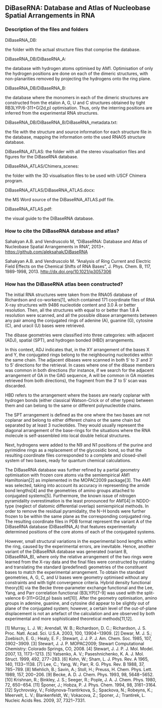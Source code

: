 ## DiBaseRNA: Database and Atlas of Nucleobase Spatial Arrangements in RNA ##


### Description of the files and folders ###

DiBaseRNA_DB:

the folder with the actual structure files that comprise the database. 

DiBaseRNA_DB/DiBaseRNA_A:

the database with hydrogen atoms optimised by AM1. Optimisation of only the hydrogen positions are done on each of the dimeric structures, with non-planarities removed by projecting the hydrogens onto the ring plane.

DiBaseRNA_DB/DiBaseRNA_B:

the database where the monomers in each of the dimeric structures are constructed from the etalon A, G, U and C structures obtained by tight RB3LYP/6-311+G(2d,p) optimisation. Thus, only the interring positions are inferred from the experimental RNA structures.

DiBaseRNA_DB/DiBaseRNA_B/DiBaseRNA_metadata.txt:

the file with the structure and source information for each structure file in the database, mapping the information onto the used RNA05 structure database.

DiBaseRNA_ATLAS:
the folder with all the stereo visualisation files and figures for the DiBaseRNA database.

DiBaseRNA_ATLAS/Chimera_scenes:

the folder with the 3D visualisation files to be used with USCF Chimera program.

DiBaseRNA_ATLAS/DiBaseRNA_ATLAS.docx:

the MS Word source of the DiBaseRNA_ATLAS.pdf file.

DiBaseRNA_ATLAS.pdf:

the visual guide to the DiBaseRNA database.


### How to cite the DiBaseRNA database and atlas? ###
Sahakyan A.B. and Vendruscolo M, “DiBaseRNA: Database and Atlas of Nucleobase Spatial Arrangements in RNA”, 2013+. https://github.com/aleksahak/DiBaseRNA
Sahakyan A.B. and Vendruscolo M. “Analysis of Ring Current and Electric Field Effects on the Chemical Shifts of RNA Bases”, J. Phys. Chem. B, 117, 1989-1998, 2013. http://dx.doi.org/10.1021/jp3057306


### How has the DiBaseRNA atlas been constructed? ###

  The initial RNA structures were taken from the RNA05 database of Richardson and co-workers[1], which contained 171 coordinate files of RNA X-ray structures with 9486 nucleotide content and 3.0 Å or better resolution. Then, all the structures with equal to or better than 1.8 Å resolution were scanned, and all the possible dibase arrangements between any pair among the conjugated rings of adenine (A), guanine (G), cytosine (C), and uracil (U) bases were retrieved.

  The dibase geometries were classified into three categories: with adjacent (ADJ), spatial (SPT), and hydrogen bonded (HBD) arrangements.

  In this context, ADJ indicates that, in the XY arrangement of the bases X and Y, the conjugated rings belong to the neighbouring nucleotides within the same chain. The adjacent dibases were scanned in both 5′ to 3′ and 3′ to 5′ directions for the retrieval. In cases where one of the dibase members was common in both directions (for instance, if we search for the adjacent arrangement of GA in the GAG sequence, A will be common in GA moieties retrieved from both directions), the fragment from the 3′ to 5′ scan was discarded.

  HBD refers to the arrangement where the bases are nearly coplanar with hydrogen bonds (either classical Watson-Crick or of other types) between them and can belong to the same or different polynucleotide chains.

  The SPT arrangement is defined as the one where the two bases are not coplanar and belong to either different chains or the same chain but separated by at least 3 nucleotides. They would usually represent the diagonal arrangement of the base-rings for the situations where the RNA molecule is self-assembled into local double helical structures.

  Next, hydrogens were added to the N9 and N1 positions of the purine and pyrimidine rings as a replacement of the glycosidic bond, so that the resulting coordinate files corresponded to a complete and closed-shell system of two bases, ready for quantum chemical calculations.

  The DiBaseRNA database was further refined by a partial geometry optimisation with frozen core atoms via the semiempirical AM1 Hamiltonian[2] as implemented in the MOPAC2009 package[3]. The AM1 was selected, taking into account its accuracy in representing the amide bond lengths[4] and the geometries of amino groups attached to conjugated systems[5]. Furthermore, the known issue of nitrogen pyramidality overestimation is the least pronounced for AM1[4] in NDDO-type (neglect of diatomic differential overlap) semiempirical methods. In order to remove the residual pyramidality, the N−H bonds were further frozen to be within the same plane as the corresponding conjugated ring. The resulting coordinate files in PDB format represent the variant A of the DiBaseRNA database (DiBaseRNA_A) that features experimentally determined positions of the core atoms of each of the conjugated systems.

   However, small structural variations in the experimental bond lengths within the ring, caused by the experimental errors, are inevitable. Hence, another variant of the DiBaseRNA database was generated (variant B, DiBaseRNA_B), where only the relative arrangement of the two rings were learned from the X-ray data and the final files were constructed by rotating and translating the standard (predefined) geometries of the constituent bases to match the experimental arrangement. To obtain the standard geometries, A, G, C, and U bases were geometry optimised without any constraints and with tight convergence criteria. Hybrid density functional theory[6] via the Becke three-parameter exchange functional and the Lee, Yang, and Parr correlation functional (B3LYP)[7-9] was used with the split-valence 6-311+G(2d,p) basis set[10]. After the geometry optimisation, amino groups in adenine, guanine, and cytosine did appear to be slightly out of plane of the conjugated system; however, a certain level of the out-of-plane displacement is not an artefact of the calculation and are observed by both experimental and more sophisticated theoretical methods[11,12].

[1] Murray, L. J. W.; Arendall, W. B.; Richardson, D. C.; Richardson, J. S. Proc. Natl. Acad. Sci. U.S.A. 2003, 100, 13904−13909.
[2] Dewar, M. J. S.; Zoebisch, E. G.; Healy, E. F.; Stewart, J. J. P. J. Am. Chem. Soc. 1985, 107, 3902−3909.
[3] Stewart, J. J. P. MOPAC2009; Stewart Computational Chemistry: Colorado Springs, CO, 2008.
[4] Stewart, J. J. P. J. Mol. Model. 2007, 13, 1173−1213.
[5] Yatsenko, A. V.; Paseshnichenko, K. A. J. Mol. Struct. 1999, 492, 277−283.
[6] Kohn, W.; Sham, L. J. Phys. Rev. A 1965, 140, 1133−1138.
[7] Lee, C.; Yang, W.; Parr, R. G. Phys. Rev. B 1988, 37, 785−789.
[8] Miehlich, B.; Savin, A.; Stoll, H.; Preuss, H. Chem. Phys. Lett. 1989, 157, 200−206.
[9] Becke, A. D. J. Chem. Phys. 1993, 98, 5648−5652.
[10] Krishnan, R.; Binkley, J. S.; Seeger, R.; Pople, J. A. J. Chem. Phys. 1980, 72, 650−654.
[11] Šponer, J.; Hobza, P. J. Phys. Chem. 1994, 98, 3161−3164.
[12] Sychrovsky, V.; Foldynova-Trantirkova, S.; Spackova, N.; Robeyns, K.; Meervelt, L. V.; Blankenfeldt, W.; Vokacova, Z.; Sponer, J.; Trantirek, L. Nucleic Acids Res. 2009, 37, 7321−7331.
